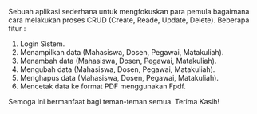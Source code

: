 Sebuah aplikasi sederhana untuk mengfokuskan para pemula bagaimana cara melakukan proses CRUD (Create, Reade, Update, Delete).
Beberapa fitur : 
1. Login Sistem.
2. Menampilkan data (Mahasiswa, Dosen, Pegawai, Matakuliah).
3. Menambah data (Mahasiswa, Dosen, Pegawai, Matakuliah).
4. Mengubah data (Mahasiswa, Dosen, Pegawai, Matakuliah).
5. Menghapus data (Mahasiswa, Dosen, Pegawai, Matakuliah).
6. Mencetak data ke format PDF menggunakan Fpdf.

Semoga ini bermanfaat bagi teman-teman semua.
Terima Kasih!
